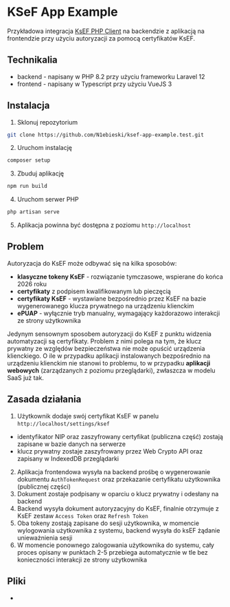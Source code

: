 # KSeF App Example

Przykładowa integracja [KsEF PHP Client](https://github.com/N1ebieski/ksef-php-client) na backendzie z aplikacją na frontendzie przy użyciu autoryzacji za pomocą certyfikatów KsEF.

## Technikalia

- backend - napisany w PHP 8.2 przy użyciu frameworku Laravel 12
- frontend - napisany w Typescript przy użyciu VueJS 3

## Instalacja

1. Sklonuj repozytorium

```bash 
git clone https://github.com/N1ebieski/ksef-app-example.test.git

```

2. Uruchom instalację

```bash
composer setup
```

3. Zbuduj aplikację

```bash
npm run build
```

4. Uruchom serwer PHP

```bash
php artisan serve
```

5. Aplikacja powinna być dostępna z poziomu `http://localhost`

## Problem

Autoryzacja do KsEF może odbywać się na kilka sposobów:

- **klasyczne tokeny KsEF** - rozwiązanie tymczasowe, wspierane do końca 2026 roku
- **certyfikaty** z podpisem kwalifikowanym lub pieczęcią
- **certyfikaty KsEF** - wystawiane bezpośrednio przez KsEF na bazie wygenerowanego klucza prywatnego na urządzeniu klienckim
- **ePUAP** - wyłącznie tryb manualny, wymagający każdorazowo interakcji ze strony użytkownika

Jedynym sensownym sposobem autoryzacji do KsEF z punktu widzenia automatyzacji są certyfikaty. Problem z nimi polega na tym, że klucz prywatny ze względów bezpieczeństwa nie może opuścić urządzenia klienckiego. O ile w przypadku aplikacji instalowanych bezpośrednio na urządzeniu klienckim nie stanowi to problemu, to w przypadku **aplikacji webowych** (zarządzanych z poziomu przeglądarki), zwłaszcza w modelu SaaS już tak.

## Zasada działania

1. Użytkownik dodaje swój certyfikat KsEF w panelu `http://localhost/settings/ksef`

- identyfikator NIP oraz zaszyfrowany certyfikat (publiczna część) zostają zapisane w bazie danych na serwerze
- klucz prywatny zostaje zaszyfrowany przez Web Crypto API oraz zapisany w IndexedDB przeglądarki

2. Aplikacja frontendowa wysyła na backend prośbę o wygenerowanie dokumentu `AuthTokenRequest` oraz przekazanie certyfikatu użytkownika (publicznej części)
3. Dokument zostaje podpisany w oparciu o klucz prywatny i odesłany na backend
4. Backend wysyła dokument autoryzacyjny do KsEF, finalnie otrzymuje z KsEF zestaw `Access Token` oraz `Refresh Token`
5. Oba tokeny zostają zapisane do sesji użytkownika, w momencie wylogowania użytkownika z systemu, backend wysyła do ksEF żądanie unieważnienia sesji
6. W momencie ponownego zalogowania użytkownika do systemu, cały proces opisany w punktach 2-5 przebiega automatycznie w tle bez konieczności interakcji ze strony użytkownika

## Pliki

- 